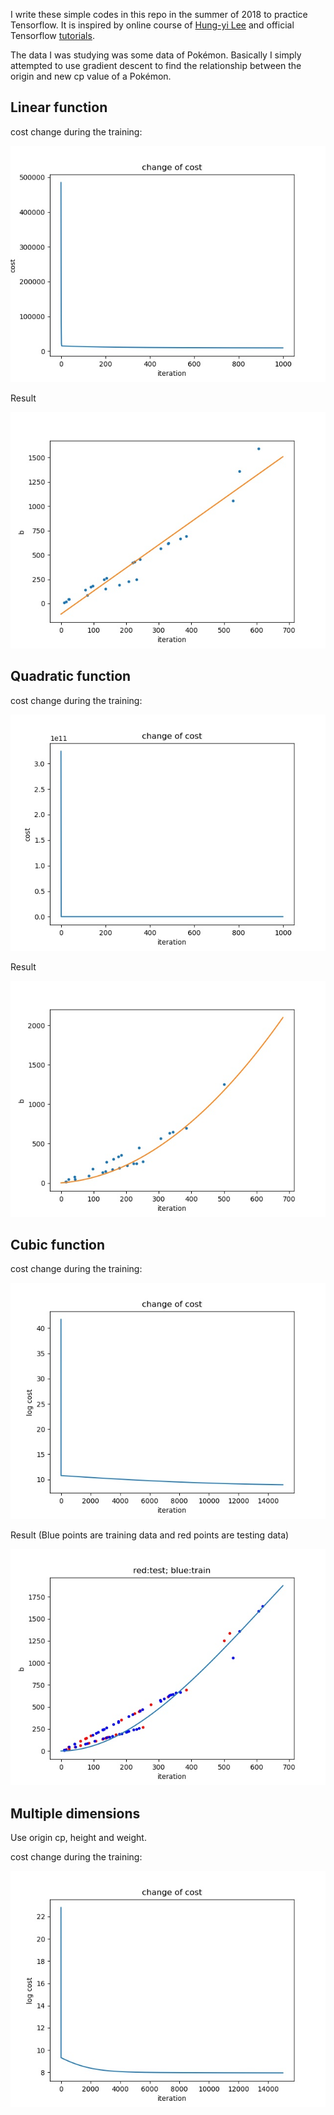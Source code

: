 I write these simple codes in this repo in the summer of 2018 to practice Tensorflow. It is inspired by online course of [Hung-yi Lee](<http://speech.ee.ntu.edu.tw/~tlkagk/>) and official Tensorflow [tutorials](<https://www.tensorflow.org/tutorials>).

The data I was studying was some data of Pokémon. Basically I simply attempted to use gradient descent to find the relationship between the origin and new cp value of a Pokémon.

## Linear function

cost change during the training:

![linear cost](一次函数结果/cost_change.jpg)

Result

![linear result](一次函数结果/regression.jpg)

## Quadratic function

cost change during the training:

![linear cost](二次函数结果/cost_change.jpg)

Result

![linear result](二次函数结果/regression.jpg)

## Cubic function

cost change during the training:

![linear cost](三次函数结果/cost_change.jpg)

Result (Blue points are training data and red points are testing data)

![linear result](三次函数结果/regression.jpg)



## Multiple dimensions

Use origin cp, height and weight.

cost change during the training:

![linear cost](多参数/cost_change.jpg)